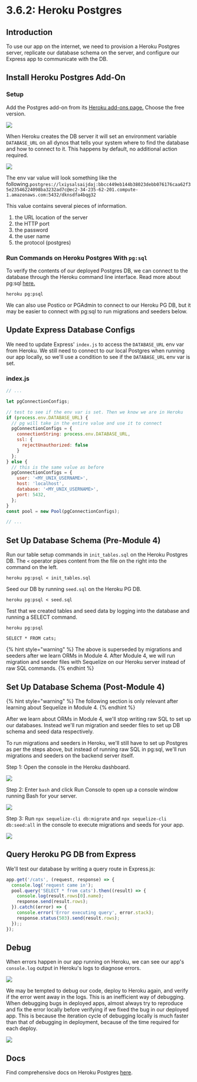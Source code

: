 # 3.6.2: Heroku Postgres

## Introduction

To use our app on the internet, we need to provision a Heroku Postgres server, replicate our database schema on the server, and configure our Express app to communicate with the DB.

## Install Heroku Postgres Add-On

### Setup

Add the Postgres add-on from its [Heroku add-ons page.](https://elements.heroku.com/addons/heroku-postgresql) Choose the free version.

![](../../../.gitbook/assets/screen-shot-2020-12-10-at-4.50.38-pm.png)

When Heroku creates the DB server it will set an environment variable `DATABASE_URL` on all dynos that tells your system where to find the database and how to connect to it. This happens by default, no additional action required.

![](../../../.gitbook/assets/screen-shot-2020-12-10-at-5.02.08-pm.png)

The env var value will look something like the following.`postgres://lxiysalsaijdaj:bbcc449eb144b38023debb076176caa62f35e23546224098ba3232ad7c@ec2-34-235-62-201.compute-1.amazonaws.com:5432/dknsdfa4bqg32`

This value contains several pieces of information.

1. the URL location of the server
2. the HTTP port
3. the password
4. the user name
5. the protocol (postgres)

### Run Commands on Heroku Postgres With `pg:sql`

To verify the contents of our deployed Postgres DB, we can connect to the database through the Heroku command line interface. Read more about pg:sql [here.](https://devcenter.heroku.com/articles/heroku-postgresql#pg-psql)

```
heroku pg:psql
```

We can also use Postico or PGAdmin to connect to our Heroku PG DB, but it may be easier to connect with pg:sql to run migrations and seeders below.

## Update Express Database Configs

We need to update Express' `index.js` to access the `DATABASE_URL` env var from Heroku. We still need to connect to our local Postgres when running our app locally, so we'll use a condition to see if the `DATABASE_URL` env var is set.

### index.js

```javascript
// ...

let pgConnectionConfigs;

// test to see if the env var is set. Then we know we are in Heroku
if (process.env.DATABASE_URL) {
  // pg will take in the entire value and use it to connect
  pgConnectionConfigs = {
    connectionString: process.env.DATABASE_URL,
    ssl: {
      rejectUnauthorized: false
    }
  };
} else {
  // this is the same value as before
  pgConnectionConfigs = {
    user: '<MY_UNIX_USERNAME>',
    host: 'localhost',
    database: '<MY_UNIX_USERNAME>',
    port: 5432,
  };
}
const pool = new Pool(pgConnectionConfigs);

// ...
```

## Set Up Database Schema (Pre-Module 4)

Run our table setup commands in `init_tables.sql` on the Heroku Postgres DB. The `<` operator pipes content from the file on the right into the command on the left.

```
heroku pg:psql < init_tables.sql
```

Seed our DB by running `seed.sql` on the Heroku PG DB.

```
heroku pg:psql < seed.sql
```

Test that we created tables and seed data by logging into the database and running a SELECT command.

```
heroku pg:psql
```

```
SELECT * FROM cats;
```

{% hint style="warning" %}
The above is superseded by migrations and seeders after we learn ORMs in Module 4. After Module 4, we will run migration and seeder files with Sequelize on our Heroku server instead of raw SQL commands.
{% endhint %}

## Set Up Database Schema (Post-Module 4)

{% hint style="warning" %}
The following section is only relevant after learning about Sequelize in Module 4.
{% endhint %}

After we learn about ORMs in Module 4, we'll stop writing raw SQL to set up our databases. Instead we'll run migration and seeder files to set up DB schema and seed data respectively.

To run migrations and seeders in Heroku, we'll still have to set up Postgres as per the steps above, but instead of running raw SQL in pg:sql, we'll run migrations and seeders on the backend server itself.

Step 1: Open the console in the Heroku dashboard.

![](../../../.gitbook/assets/jie-ping-20210308-15.40.37.png)

Step 2: Enter `bash` and click Run Console to open up a console window running Bash for your server.

![](../../../.gitbook/assets/jie-ping-20210308-15.40.44.png)

Step 3: Run `npx sequelize-cli db:migrate` and `npx sequelize-cli db:seed:all` in the console to execute migrations and seeds for your app.

![](../../../.gitbook/assets/jie-ping-20210308-15.39.14.png)

## Query Heroku PG DB from Express

We'll test our database by writing a query route in Express.js:

```javascript
app.get('/cats', (request, response) => {
  console.log('request came in');
  pool.query('SELECT * from cats').then((result) => {
    console.log(result.rows[0].name);
    response.send(result.rows);  
  }).catch((error) => {
    console.error('Error executing query', error.stack);
    response.status(503).send(result.rows);
  });;
});
```

## Debug

When errors happen in our app running on Heroku, we can see our app's `console.log` output in Heroku's logs to diagnose errors.

![](../../../.gitbook/assets/screen-shot-2020-12-10-at-5.32.53-pm.png)

We may be tempted to debug our code, deploy to Heroku again, and verify if the error went away in the logs. This is an inefficient way of debugging. When debugging bugs in deployed apps, almost always try to reproduce and fix the error locally before verifying if we fixed the bug in our deployed app. This is because the iteration cycle of debugging locally is much faster than that of debugging in deployment, because of the time required for each deploy.

![](../../../.gitbook/assets/screen-shot-2020-12-10-at-5.33.00-pm.png)

## Docs

Find comprehensive docs on Heroku Postgres [here](https://devcenter.heroku.com/articles/heroku-postgresql).
